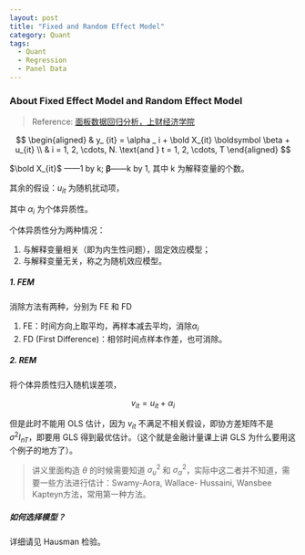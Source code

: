```yaml
---
layout: post
title: "Fixed and Random Effect Model"
category: Quant
tags:
  - Quant
  - Regression
  - Panel Data
---
```




### About Fixed Effect Model and Random Effect Model

> Reference: [面板数据回归分析，上财经济学院](https://max.book118.com/html/2018/0705/5034012214001301.shtm)



$$
\begin{aligned}
& y_ {it} = \alpha _ i + \bold X_{it} \boldsymbol \beta + u_{it} \\
& i = 1, 2, \cdots, N. \text{and } t = 1, 2, \cdots, T
\end{aligned}
$$


$\bold X_{it}$ ——1 by k; 	$\boldsymbol \beta$——k by 1, 其中 k 为解释变量的个数。

其余的假设：$u_{it}$ 为随机扰动项，

其中 $\alpha_i$ 为个体异质性。

个体异质性分为两种情况：

1. 与解释变量相关（即为内生性问题），固定效应模型；
2. 与解释变量无关，称之为随机效应模型。

##### 1. FEM

消除方法有两种，分别为 FE 和 FD

1. FE：时间方向上取平均，再样本减去平均，消除$\alpha _ i$
2. FD (First Difference)：相邻时间点样本作差，也可消除。

##### 2. REM

将个体异质性归入随机误差项，


$$
v_{it} = u_{it} + \alpha_i
$$


但是此时不能用 OLS 估计，因为 $v_{it}$ 不满足不相关假设，即协方差矩阵不是 $\sigma^2 I_{nT}$，即要用 GLS 得到最优估计。（这个就是金融计量课上讲 GLS 为什么要用这个例子的地方了）。

> 讲义里面构造 $\theta$ 的时候需要知道 $\sigma_u^2$ 和 $\sigma _ \alpha ^ 2$，实际中这二者并不知道，需要一些方法进行估计：Swamy-Aora, Wallace- Hussaini,  Wansbee Kapteyn方法，常用第一种方法。

#####  如何选择模型？

详细请见 Hausman 检验。









